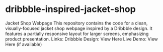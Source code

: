 # dribbble-inspired-jacket-shop
Jacket Shop Webpage This repository contains the code for a clean, visually-focused jacket shop webpage inspired by a Dribbble design. It features a partially responsive layout for larger screens, emphasizing product presentation.  Links: Dribbble Design: View Here Live Demo: View Here (if available)
